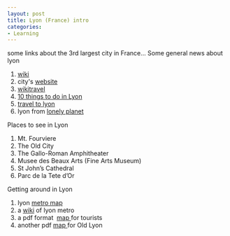 ```yaml
---
layout: post
title: Lyon (France) intro
categories:
- Learning
---
```



some links about the 3rd largest city in France... Some general news about lyon

1. [wiki](http://en.wikipedia.org/wiki/Lyon)
2. city's [website](http://www.lyon.fr/vdl/sections/en/)
3. [wikitravel](http://wikitravel.org/en/Lyon)
4. [10 things to do in Lyon](http://www.essortment.com/travel/topthingsly_tvkw.htm)
5. [travel to lyon](http://realtravel.com/lyon-france-travel-ideas-d12546-2.html)
6. lyon from [lonely planet](http://www.lonelyplanet.com/worldguide/france/lyon/)

Places to see in Lyon

1. Mt. Fourviere
2. The Old City
3. The Gallo-Roman Amphitheater
4. Musee des Beaux Arts (Fine Arts Museum)
5. St John’s Cathedral
6. Parc de la Tete d’Or

Getting around in Lyon

1. lyon [metro map](http://www.urbanrail.net/eu/lyo/lyon.htm)
2. a [wiki](http://en.wikipedia.org/wiki/Lyon_Metro) of lyon metro
3. a pdf format  [map ](http://france-for-visitors.com/france-maps/provence/lyon-map.html)for tourists
4. another pdf [map ](http://france-for-visitors.com/france-maps/provence/vieux-lyon-map.html)for Old Lyon
